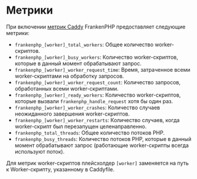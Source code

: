 # Метрики

При включении [метрик Caddy](https://caddyserver.com/docs/metrics) FrankenPHP предоставляет следующие метрики:

- `frankenphp_[worker]_total_workers`: Общее количество worker-скриптов.
- `frankenphp_[worker]_busy_workers`: Количество worker-скриптов, которые в данный момент обрабатывают запрос.
- `frankenphp_[worker]_worker_request_time`: Время, затраченное всеми worker-скриптами на обработку запросов.
- `frankenphp_[worker]_worker_request_count`: Количество запросов, обработанных всеми worker-скриптами.
- `frankenphp_[worker]_ready_workers`: Количество worker-скриптов, которые вызвали `frankenphp_handle_request` хотя бы один раз.
- `frankenphp_[worker]_worker_crashes`: Количество случаев неожиданного завершения worker-скриптов.
- `frankenphp_[worker]_worker_restarts`: Количество случаев, когда worker-скрипт был перезапущен целенаправленно.
- `frankenphp_total_threads`: Общее количество потоков PHP.
- `frankenphp_busy_threads`: Количество потоков PHP, которые в данный момент обрабатывают запрос (работающие worker-скрипты всегда используют поток).

Для метрик worker-скриптов плейсхолдер `[worker]` заменяется на путь к Worker-скрипту, указанному в Caddyfile.
